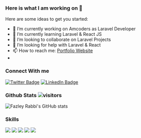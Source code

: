 ### Here is what I am working on 👋

Here are some ideas to get you started:

- 🔭 I’m currently working on Amcoders as Laravel Developer
- 🌱 I’m currently learning Laravel & React JS
- 👯 I’m looking to collaborate on Laravel Projects
- 🤔 I’m looking for help with Laravel & React
- 📫 How to reach me: [Portfolio Website](https://fazleyrabbi.me)
- 
### Connect With me
[![Twitter Badge](https://img.shields.io/badge/Twitter-Profile-informational?style=flat-square&logo=twitter&logoColor=white&color=1CA2F1)](https://twitter.com/fazley__rabby)
[![LinkedIn Badge](https://img.shields.io/badge/LinkedIn-Profile-informational?style=flat-square&logo=linkedin&logoColor=white&color=0D76A8)](https://www.linkedin.com/in/fazley-rabby/)



### Github Stats  ![visitors](https://visitor-badge.glitch.me/badge?page_id=${fazleyrabby}.${https://github.com/fazleyrabby/fazleyrabby})

![Fazley Rabbi's GitHub stats](https://github-readme-stats.vercel.app/api?username=fazleyrabby&show_icons=true&count_private=true)


### Skills 
[](https://img.shields.io/badge/CSS-informational?style=flat&logo=css3&logoColor=white&color=4AB197)
![](https://img.shields.io/badge/HTML-informational?style=flat&logo=Html&logoColor=white&color=4AB197)
![](https://img.shields.io/badge/Sass-informational?style=flat&logo=Sass&logoColor=white&color=4AB197)
![](https://img.shields.io/badge/PHP-informational?style=flat&logo=php&logoColor=white&color=4AB197)
![](https://img.shields.io/badge/PHP-informational?style=flat&logo=mysql&logoColor=white&color=4AB197)
![](https://img.shields.io/badge/PHP-informational?style=flat&logo=laravel&logoColor=white&color=4AB197)

<!--START_SECTION:waka-->
<!--END_SECTION:waka-->






